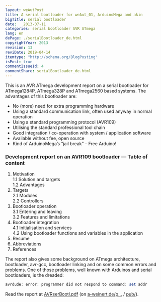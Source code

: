 ```yaml
---
layout: weAutPost
title: A serial bootloader for weAut_01, ArduinoMega and akin
bigTitle: serial bootloader
date:   2013-07-11
categories: serial bootloader AVR ATmega
lang: en
dePage: ./serialBootloader_de.html 
copyrightYear: 2013
revision: 13
reviDate: 2019-04-14
itemtype: "http://schema.org/BlogPosting"
isPost: true
commentIssueId: 4
commentShare: serialBootloader_de.html 
---
```


This is an AVR ATmega development report on a serial bootloader for 
ATmega1284P, ATmega328P and ATmega2560 based systems. The advantages of this bootloader are:

- No (more) need for extra programming hardware
- Using a standard communication link, often used anyway in normal operation
- Using a standard programming protocol (AVR109)
- Utilising the standard professional tool chain
- Good integration / co-operation with system / application software
- Available without fee, open source
- Kind of ArduinoMega’s “jail break” – Free Arduino!


### Development report on an AVR109 bootloader — Table of content
1. Motivation<br />
   1.1   Solution and targets<br />
   1.2   Advantages
2. Targets<br />
   2.1   Modules<br />
   2.2   Controllers
3. Bootloader operation<br />
   3.1   Entering and leaving<br />
   3.2   Features and limitations
4. Bootloader integration<br />
   4.1  Initialisation and services<br />
   4.2   Using bootloader functions and variables in the application
5.   Resume
6.   Abbreviations
7.   References

The report also gives some background on ATmega architecture, bootloader, 
avr-gcc, bootloader linking and on some common errors and problems. One of 
those problems, well known with Arduinos and serial bootloaders, is the 
dreaded: 
```powershell
avrdude: error: programmer did not respond to command: set addr
```
Read the report at [AVRserBootl.pdf](https://a-weinert.de/pub/AVRserBootl.pdf "full paper") (on
[a-weinert.de/p...](https://a-weinert.de/publication_en.html "some of Albrecht's publications") 
/ [pub/](https://a-weinert.de/pub/ "publications download")).